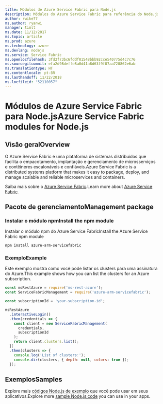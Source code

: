 ```yaml
---
title: Módulos de Azure Service Fabric para Node.js
description: Módulos do Azure Service Fabric para referência do Node.js
author: rwike77
ms.author: ryanwi
manager: timlt
ms.date: 11/12/2017
ms.topic: article
ms.prod: azure
ms.technology: azure
ms.devlang: nodejs
ms.service: Service Fabric
ms.openlocfilehash: 3fd2f73bc6fddf01548bbb92cce540775d4c7c76
ms.sourcegitcommit: efa2d98deffe8a0d41a8d63f9f07aa720862e6ab
ms.translationtype: HT
ms.contentlocale: pt-BR
ms.lasthandoff: 11/22/2018
ms.locfileid: "52110057"
---
```

# <a name="azure-service-fabric-modules-for-nodejs"></a><span data-ttu-id="add8c-103">Módulos de Azure Service Fabric para Node.js</span><span class="sxs-lookup"><span data-stu-id="add8c-103">Azure Service Fabric modules for Node.js</span></span>

## <a name="overview"></a><span data-ttu-id="add8c-104">Visão geral</span><span class="sxs-lookup"><span data-stu-id="add8c-104">Overview</span></span>

<span data-ttu-id="add8c-105">O Azure Service Fabric é uma plataforma de sistemas distribuídos que facilita o empacotamento, implantação e gerenciamento de microsserviços e contêineres escalonáveis e confiáveis.</span><span class="sxs-lookup"><span data-stu-id="add8c-105">Azure Service Fabric is a distributed systems platform that makes it easy to package, deploy, and manage scalable and reliable microservices and containers.</span></span>

<span data-ttu-id="add8c-106">Saiba mais sobre o [Azure Service Fabric](https://docs.microsoft.com/azure/service-fabric/service-fabric-overview).</span><span class="sxs-lookup"><span data-stu-id="add8c-106">Learn more about [Azure Service Fabric](https://docs.microsoft.com/azure/service-fabric/service-fabric-overview).</span></span>

## <a name="management-package"></a><span data-ttu-id="add8c-107">Pacote de gerenciamento</span><span class="sxs-lookup"><span data-stu-id="add8c-107">Management package</span></span>

### <a name="install-the-npm-module"></a><span data-ttu-id="add8c-108">Instalar o módulo npm</span><span class="sxs-lookup"><span data-stu-id="add8c-108">Install the npm module</span></span>

<span data-ttu-id="add8c-109">Instalar o módulo npm do Azure Service Fabric</span><span class="sxs-lookup"><span data-stu-id="add8c-109">Install the Azure Service Fabric npm module</span></span>

```bash
npm install azure-arm-servicefabric
```

### <a name="example"></a><span data-ttu-id="add8c-110">Exemplo</span><span class="sxs-lookup"><span data-stu-id="add8c-110">Example</span></span>

<span data-ttu-id="add8c-111">Este exemplo mostra como você pode listar os clusters para uma assinatura do Azure.</span><span class="sxs-lookup"><span data-stu-id="add8c-111">This example shows how you can list the clusters for an Azure subscription.</span></span>

```javascript
const msRestAzure = require('ms-rest-azure');
const ServiceFabricManagement = require('azure-arm-servicefabric');

const subscriptionId = 'your-subscription-id';

msRestAzure
  .interactiveLogin()
  .then(credentials => {
    const client = new ServiceFabricManagement(
      credentials,
      subscriptionId
    );
    return client.clusters.list();
  })
  .then(clusters => {
    console.log('List of clusters:');
    console.dir(clusters, { depth: null, colors: true });
  });
```

## <a name="samples"></a><span data-ttu-id="add8c-112">Exemplos</span><span class="sxs-lookup"><span data-stu-id="add8c-112">Samples</span></span>

<span data-ttu-id="add8c-113">Explore mais [códigos Node.js de exemplo](https://azure.microsoft.com/resources/samples/?platform=nodejs) que você pode usar em seus aplicativos.</span><span class="sxs-lookup"><span data-stu-id="add8c-113">Explore more [sample Node.js code](https://azure.microsoft.com/resources/samples/?platform=nodejs) you can use in your apps.</span></span>
